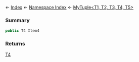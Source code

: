 ← [Index](Api-Index) ← [Namespace Index](Namespace-Index) ← [MyTuple<T1, T2, T3, T4, T5>](VRage.MyTuple`5)

### Summary

```csharp
public T4 Item4
```

### Returns

[T4]()

